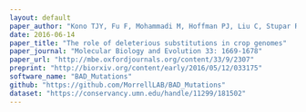 ```yaml
---
layout: default
paper_author: "Kono TJY, Fu F, Mohammadi M, Hoffman PJ, Liu C, Stupar RM, Smith KP, Tiffin P, Fay JC, Morrell PL"
date: 2016-06-14
paper_title: "The role of deleterious substitutions in crop genomes"
paper_journal: "Molecular Biology and Evolution 33: 1669-1678"
paper_url: "http://mbe.oxfordjournals.org/content/33/9/2307"
preprint: "http://biorxiv.org/content/early/2016/05/12/033175"
software_name: "BAD_Mutations"
github: "https://github.com/MorrellLAB/BAD_Mutations"
dataset: "https://conservancy.umn.edu/handle/11299/181502"
---
```

